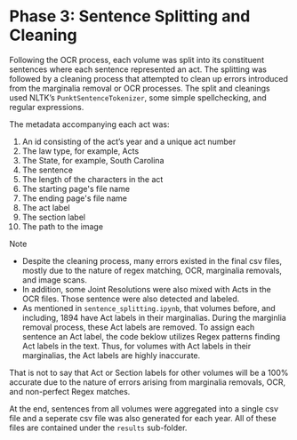 # Phase 3: Sentence Splitting and Cleaning

Following the OCR process, each volume was split into its constituent sentences where each sentence represented an act. The splitting was followed by a cleaning process that attempted to clean up errors introduced from the marginalia removal or OCR processes. The split and cleanings used NLTK’s `PunktSentenceTokenizer`, some simple spellchecking, and regular expressions.

The metadata accompanying each act was:

1. An id consisting of the act’s year and a unique act number
2. The law type, for example, Acts
3. The State, for example, South Carolina
4. The sentence
5. The length of the characters in the act
6. The starting page's file name
7. The ending page's file name
8. The act label
9. The section label
10. The path to the image

Note
- Despite the cleaning process, many errors existed in the final csv files, mostly due to the nature of regex matching, OCR, marginalia removals, and image scans.
- In addition, some Joint Resolutions were also mixed with Acts in the OCR files. Those sentence were also detected and labeled.
- As mentioned in `sentence_splitting.ipynb`, that volumes before, and including, 1894 have Act labels in their marginalias. During the marginlia removal process, these Act labels are removed. To assign each sentence an Act label, the code beklow utilizes Regex patterns finding Act labels in the text. Thus, for volumes with Act labels in their marginalias, the Act labels are highly inaccurate.

That is not to say that Act or Section labels for other volumes will be a 100% accurate due to the nature of errors arising from marginalia removals, OCR, and non-perfect Regex matches.

At the end, sentences from all volumes were aggregated into a single csv file and a seperate csv file was also generated for each year. All of these files are contained under the `results` sub-folder.
